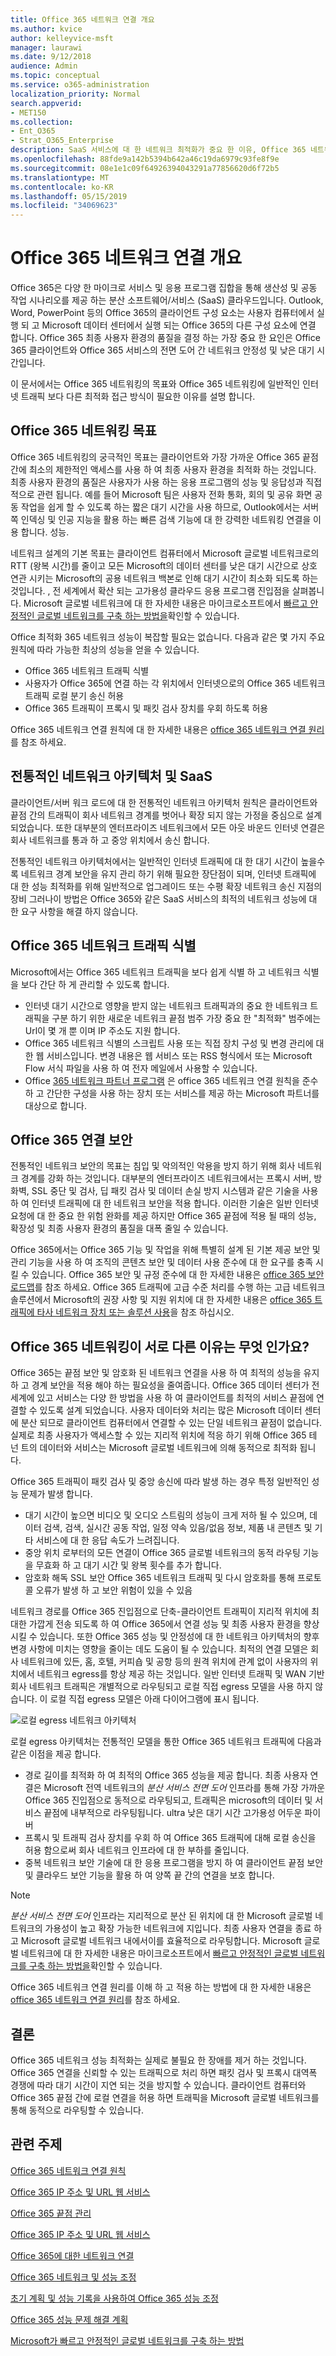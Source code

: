 ```yaml
---
title: Office 365 네트워크 연결 개요
ms.author: kvice
author: kelleyvice-msft
manager: laurawi
ms.date: 9/12/2018
audience: Admin
ms.topic: conceptual
ms.service: o365-administration
localization_priority: Normal
search.appverid:
- MET150
ms.collection:
- Ent_O365
- Strat_O365_Enterprise
description: SaaS 서비스에 대 한 네트워크 최적화가 중요 한 이유, Office 365 네트워킹의 목표 및 각 SaaS가 다른 작업을 수행 하는 다른 네트워킹을 필요로 하는 이유에 대해 설명 합니다.
ms.openlocfilehash: 88fde9a142b5394b642a46c19da6979c93fe8f9e
ms.sourcegitcommit: 08e1e1c09f64926394043291a77856620d6f72b5
ms.translationtype: MT
ms.contentlocale: ko-KR
ms.lasthandoff: 05/15/2019
ms.locfileid: "34069623"
---
```

# <a name="office-365-network-connectivity-overview"></a>Office 365 네트워크 연결 개요

Office 365은 다양 한 마이크로 서비스 및 응용 프로그램 집합을 통해 생산성 및 공동 작업 시나리오를 제공 하는 분산 소프트웨어/서비스 (SaaS) 클라우드입니다. Outlook, Word, PowerPoint 등의 Office 365의 클라이언트 구성 요소는 사용자 컴퓨터에서 실행 되 고 Microsoft 데이터 센터에서 실행 되는 Office 365의 다른 구성 요소에 연결 합니다. Office 365 최종 사용자 환경의 품질을 결정 하는 가장 중요 한 요인은 Office 365 클라이언트와 Office 365 서비스의 전면 도어 간 네트워크 안정성 및 낮은 대기 시간입니다.

이 문서에서는 Office 365 네트워킹의 목표와 Office 365 네트워킹에 일반적인 인터넷 트래픽 보다 다른 최적화 접근 방식이 필요한 이유를 설명 합니다.

## <a name="office-365-networking-goals"></a>Office 365 네트워킹 목표

Office 365 네트워킹의 궁극적인 목표는 클라이언트와 가장 가까운 Office 365 끝점 간에 최소의 제한적인 액세스를 사용 하 여 최종 사용자 환경을 최적화 하는 것입니다. 최종 사용자 환경의 품질은 사용자가 사용 하는 응용 프로그램의 성능 및 응답성과 직접적으로 관련 됩니다. 예를 들어 Microsoft 팀은 사용자 전화 통화, 회의 및 공유 화면 공동 작업을 쉽게 할 수 있도록 하는 짧은 대기 시간을 사용 하므로, Outlook에서는 서버 쪽 인덱싱 및 인공 지능을 활용 하는 빠른 검색 기능에 대 한 강력한 네트워킹 연결을 이용 합니다. 성능.

네트워크 설계의 기본 목표는 클라이언트 컴퓨터에서 Microsoft 글로벌 네트워크로의 RTT (왕복 시간)를 줄이고 모든 Microsoft의 데이터 센터를 낮은 대기 시간으로 상호 연관 시키는 Microsoft의 공용 네트워크 백본로 인해 대기 시간이 최소화 되도록 하는 것입니다. , 전 세계에서 확산 되는 고가용성 클라우드 응용 프로그램 진입점을 살펴봅니다. Microsoft 글로벌 네트워크에 대 한 자세한 내용은 마이크로소프트에서 [빠르고 안정적인 글로벌 네트워크를 구축 하는 방법을](https://azure.microsoft.com/en-us/blog/how-microsoft-builds-its-fast-and-reliable-global-network/)확인할 수 있습니다.

Office 최적화 365 네트워크 성능이 복잡할 필요는 없습니다. 다음과 같은 몇 가지 주요 원칙에 따라 가능한 최상의 성능을 얻을 수 있습니다.

- Office 365 네트워크 트래픽 식별
- 사용자가 Office 365에 연결 하는 각 위치에서 인터넷으로의 Office 365 네트워크 트래픽 로컬 분기 송신 허용
- Office 365 트래픽이 프록시 및 패킷 검사 장치를 우회 하도록 허용

Office 365 네트워크 연결 원칙에 대 한 자세한 내용은 [office 365 네트워크 연결 원리](office-365-network-connectivity-principles.md)를 참조 하세요.

## <a name="traditional-network-architectures-and-saas"></a>전통적인 네트워크 아키텍처 및 SaaS

클라이언트/서버 워크 로드에 대 한 전통적인 네트워크 아키텍처 원칙은 클라이언트와 끝점 간의 트래픽이 회사 네트워크 경계를 벗어나 확장 되지 않는 가정을 중심으로 설계 되었습니다. 또한 대부분의 엔터프라이즈 네트워크에서 모든 아웃 바운드 인터넷 연결은 회사 네트워크를 통과 하 고 중앙 위치에서 송신 합니다.

전통적인 네트워크 아키텍처에서는 일반적인 인터넷 트래픽에 대 한 대기 시간이 높을수록 네트워크 경계 보안을 유지 관리 하기 위해 필요한 장단점이 되며, 인터넷 트래픽에 대 한 성능 최적화를 위해 일반적으로 업그레이드 또는 수평 확장 네트워크 송신 지점의 장비 그러나이 방법은 Office 365와 같은 SaaS 서비스의 최적의 네트워크 성능에 대 한 요구 사항을 해결 하지 않습니다.

## <a name="identifying-office-365-network-traffic"></a>Office 365 네트워크 트래픽 식별

Microsoft에서는 Office 365 네트워크 트래픽을 보다 쉽게 식별 하 고 네트워크 식별을 보다 간단 하 게 관리할 수 있도록 합니다.

- 인터넷 대기 시간으로 영향을 받지 않는 네트워크 트래픽과의 중요 한 네트워크 트래픽을 구분 하기 위한 새로운 네트워크 끝점 범주 가장 중요 한 "최적화" 범주에는 Url이 몇 개 뿐 이며 IP 주소도 지원 합니다.
- Office 365 네트워크 식별의 스크립트 사용 또는 직접 장치 구성 및 변경 관리에 대 한 웹 서비스입니다. 변경 내용은 웹 서비스 또는 RSS 형식에서 또는 Microsoft Flow 서식 파일을 사용 하 여 전자 메일에서 사용할 수 있습니다.
- Office [365 네트워크 파트너 프로그램](http://aka.ms/Office365NPP) 은 office 365 네트워크 연결 원칙을 준수 하 고 간단한 구성을 사용 하는 장치 또는 서비스를 제공 하는 Microsoft 파트너를 대상으로 합니다.

## <a name="securing-office-365-connections"></a>Office 365 연결 보안

전통적인 네트워크 보안의 목표는 침입 및 악의적인 악용을 방지 하기 위해 회사 네트워크 경계를 강화 하는 것입니다. 대부분의 엔터프라이즈 네트워크에서는 프록시 서버, 방화벽, SSL 중단 및 검사, 딥 패킷 검사 및 데이터 손실 방지 시스템과 같은 기술을 사용 하 여 인터넷 트래픽에 대 한 네트워크 보안을 적용 합니다. 이러한 기술은 일반 인터넷 요청에 대 한 중요 한 위험 완화를 제공 하지만 Office 365 끝점에 적용 될 때의 성능, 확장성 및 최종 사용자 환경의 품질을 대폭 줄일 수 있습니다.

Office 365에서는 Office 365 기능 및 작업을 위해 특별히 설계 된 기본 제공 보안 및 관리 기능을 사용 하 여 조직의 콘텐츠 보안 및 데이터 사용 준수에 대 한 요구를 충족 시킬 수 있습니다. Office 365 보안 및 규정 준수에 대 한 자세한 내용은 [office 365 보안 로드맵](https://docs.microsoft.com/en-us/office365/securitycompliance/security-roadmap)를 참조 하세요. Office 365 트래픽에 고급 수준 처리를 수행 하는 고급 네트워크 솔루션에서 Microsoft의 권장 사항 및 지원 위치에 대 한 자세한 내용은 [office 365 트래픽에 타사 네트워크 장치 또는 솔루션 사용](https://support.microsoft.com/en-us/help/2690045)을 참조 하십시오.

## <a name="why-is-office-365-networking-different"></a>Office 365 네트워킹이 서로 다른 이유는 무엇 인가요?

Office 365는 끝점 보안 및 암호화 된 네트워크 연결을 사용 하 여 최적의 성능을 유지 하 고 경계 보안을 적용 해야 하는 필요성을 줄여줍니다. Office 365 데이터 센터가 전세계에 있고 서비스는 다양 한 방법을 사용 하 여 클라이언트를 최적의 서비스 끝점에 연결할 수 있도록 설계 되었습니다. 사용자 데이터와 처리는 많은 Microsoft 데이터 센터에 분산 되므로 클라이언트 컴퓨터에서 연결할 수 있는 단일 네트워크 끝점이 없습니다. 실제로 최종 사용자가 액세스할 수 있는 지리적 위치에 적응 하기 위해 Office 365 테 넌 트의 데이터와 서비스는 Microsoft 글로벌 네트워크에 의해 동적으로 최적화 됩니다.

Office 365 트래픽이 패킷 검사 및 중앙 송신에 따라 발생 하는 경우 특정 일반적인 성능 문제가 발생 합니다.

- 대기 시간이 높으면 비디오 및 오디오 스트림의 성능이 크게 저하 될 수 있으며, 데이터 검색, 검색, 실시간 공동 작업, 일정 약속 있음/없음 정보, 제품 내 콘텐츠 및 기타 서비스에 대 한 응답 속도가 느려집니다.
- 중앙 위치 로부터의 모든 연결이 Office 365 글로벌 네트워크의 동적 라우팅 기능을 무효화 하 고 대기 시간 및 왕복 횟수를 추가 합니다.
- 암호화 해독 SSL 보안 Office 365 네트워크 트래픽 및 다시 암호화를 통해 프로토콜 오류가 발생 하 고 보안 위험이 있을 수 있음

네트워크 경로를 Office 365 진입점으로 단축-클라이언트 트래픽이 지리적 위치에 최대한 가깝게 전송 되도록 하 여 Office 365에서 연결 성능 및 최종 사용자 환경을 향상 시킬 수 있습니다. 또한 Office 365 성능 및 안정성에 대 한 네트워크 아키텍처의 향후 변경 사항에 미치는 영향을 줄이는 데도 도움이 될 수 있습니다. 최적의 연결 모델은 회사 네트워크에 있든, 홈, 호텔, 커피숍 및 공항 등의 원격 위치에 관계 없이 사용자의 위치에서 네트워크 egress를 항상 제공 하는 것입니다. 일반 인터넷 트래픽 및 WAN 기반 회사 네트워크 트래픽은 개별적으로 라우팅되고 로컬 직접 egress 모델을 사용 하지 않습니다. 이 로컬 직접 egress 모델은 아래 다이어그램에 표시 됩니다.

![로컬 egress 네트워크 아키텍처](media/6bc636b0-1234-4ceb-a45a-aadd1044b39c.png)

로컬 egress 아키텍처는 전통적인 모델을 통한 Office 365 네트워크 트래픽에 다음과 같은 이점을 제공 합니다.
  
- 경로 길이를 최적화 하 여 최적의 Office 365 성능을 제공 합니다. 최종 사용자 연결은 Microsoft 전역 네트워크의 _분산 서비스 전면 도어_ 인프라를 통해 가장 가까운 Office 365 진입점으로 동적으로 라우팅되고, 트래픽은 microsoft의 데이터 및 서비스 끝점에 내부적으로 라우팅됩니다. ultra 낮은 대기 시간 고가용성 어두운 파이버
- 프록시 및 트래픽 검사 장치를 우회 하 여 Office 365 트래픽에 대해 로컬 송신을 허용 함으로써 회사 네트워크 인프라에 대 한 부하를 줄입니다.
- 중복 네트워크 보안 기술에 대 한 응용 프로그램을 방지 하 여 클라이언트 끝점 보안 및 클라우드 보안 기능을 활용 하 여 양쪽 끝 간의 연결을 보호 합니다.

> [!NOTE]
> _분산 서비스 전면 도어_ 인프라는 지리적으로 분산 된 위치에 대 한 Microsoft 글로벌 네트워크의 가용성이 높고 확장 가능한 네트워크에 지입니다. 최종 사용자 연결을 종료 하 고 Microsoft 글로벌 네트워크 내에서이를 효율적으로 라우팅합니다. Microsoft 글로벌 네트워크에 대 한 자세한 내용은 마이크로소프트에서 [빠르고 안정적인 글로벌 네트워크를 구축 하는 방법을](https://azure.microsoft.com/en-us/blog/how-microsoft-builds-its-fast-and-reliable-global-network/)확인할 수 있습니다.

Office 365 네트워크 연결 원리를 이해 하 고 적용 하는 방법에 대 한 자세한 내용은 [office 365 네트워크 연결 원리](office-365-network-connectivity-principles.md)를 참조 하세요.

## <a name="conclusion"></a>결론

Office 365 네트워크 성능 최적화는 실제로 불필요 한 장애를 제거 하는 것입니다. Office 365 연결을 신뢰할 수 있는 트래픽으로 처리 하면 패킷 검사 및 프록시 대역폭 경쟁에 따라 대기 시간이 지연 되는 것을 방지할 수 있습니다. 클라이언트 컴퓨터와 Office 365 끝점 간에 로컬 연결을 허용 하면 트래픽을 Microsoft 글로벌 네트워크를 통해 동적으로 라우팅할 수 있습니다.

## <a name="related-topics"></a>관련 주제

[Office 365 네트워크 연결 원칙](office-365-network-connectivity-principles.md)

[Office 365 IP 주소 및 URL 웹 서비스](office-365-ip-web-service.md)

[Office 365 끝점 관리](managing-office-365-endpoints.md)

[Office 365 IP 주소 및 URL 웹 서비스](office-365-ip-web-service.md)

[Office 365에 대한 네트워크 연결](network-connectivity.md)

[Office 365 네트워크 및 성능 조정](network-planning-and-performance.md)

[초기 계획 및 성능 기록을 사용하여 Office 365 성능 조정](performance-tuning-using-baselines-and-history.md)

[Office 365 성능 문제 해결 계획](performance-troubleshooting-plan.md)

[Microsoft가 빠르고 안정적인 글로벌 네트워크를 구축 하는 방법](https://azure.microsoft.com/en-us/blog/how-microsoft-builds-its-fast-and-reliable-global-network/)
